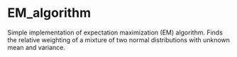 # EM_algorithm
Simple implementation of expectation maximization (EM) algorithm. Finds the relative weighting of a mixture of two normal distributions with unknown mean and variance.
